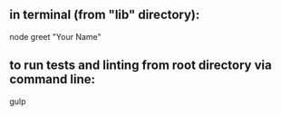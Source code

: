 ## in terminal (from "lib" directory): 
node greet "Your Name"

## to run tests and linting from root directory via command line: 
gulp
